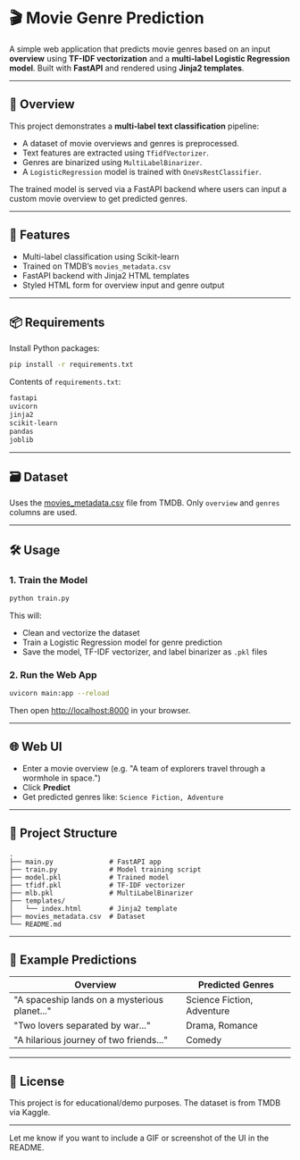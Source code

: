 # 🎬 Movie Genre Prediction

A simple web application that predicts movie genres based on an input **overview** using **TF-IDF vectorization** and a **multi-label Logistic Regression model**. Built with **FastAPI** and rendered using **Jinja2 templates**.

---

## 🧠 Overview

This project demonstrates a **multi-label text classification** pipeline:

* A dataset of movie overviews and genres is preprocessed.
* Text features are extracted using `TfidfVectorizer`.
* Genres are binarized using `MultiLabelBinarizer`.
* A `LogisticRegression` model is trained with `OneVsRestClassifier`.

The trained model is served via a FastAPI backend where users can input a custom movie overview to get predicted genres.

---

## 🚀 Features

* Multi-label classification using Scikit-learn
* Trained on TMDB’s `movies_metadata.csv`
* FastAPI backend with Jinja2 HTML templates
* Styled HTML form for overview input and genre output

---

## 📦 Requirements

Install Python packages:

```bash
pip install -r requirements.txt
```

Contents of `requirements.txt`:

```txt
fastapi
uvicorn
jinja2
scikit-learn
pandas
joblib
```

---

## 🗃️ Dataset

Uses the [movies\_metadata.csv](https://www.kaggle.com/datasets/rounakbanik/the-movies-dataset) file from TMDB. Only `overview` and `genres` columns are used.

---

## 🛠️ Usage

### 1. Train the Model

```bash
python train.py
```

This will:

* Clean and vectorize the dataset
* Train a Logistic Regression model for genre prediction
* Save the model, TF-IDF vectorizer, and label binarizer as `.pkl` files

### 2. Run the Web App

```bash
uvicorn main:app --reload
```

Then open [http://localhost:8000](http://localhost:8000) in your browser.

---

## 🌐 Web UI

* Enter a movie overview (e.g. "A team of explorers travel through a wormhole in space.")
* Click **Predict**
* Get predicted genres like: `Science Fiction, Adventure`

---

## 📁 Project Structure

```
.
├── main.py              # FastAPI app
├── train.py             # Model training script
├── model.pkl            # Trained model
├── tfidf.pkl            # TF-IDF vectorizer
├── mlb.pkl              # MultiLabelBinarizer
├── templates/
│   └── index.html       # Jinja2 template
├── movies_metadata.csv  # Dataset
└── README.md
```

---

## 📌 Example Predictions

| Overview                                      | Predicted Genres           |
| --------------------------------------------- | -------------------------- |
| "A spaceship lands on a mysterious planet..." | Science Fiction, Adventure |
| "Two lovers separated by war..."              | Drama, Romance             |
| "A hilarious journey of two friends..."       | Comedy                     |

---

## 📄 License

This project is for educational/demo purposes. The dataset is from TMDB via Kaggle.

---

Let me know if you want to include a GIF or screenshot of the UI in the README.
